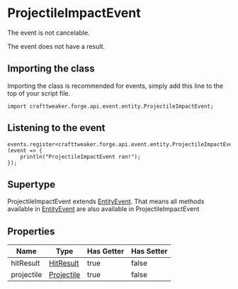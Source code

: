 # ProjectileImpactEvent

The event is not cancelable.

The event does not have a result.

## Importing the class

Importing the class is recommended for events, simply add this line to the top of your script file.
```zenscript
import crafttweaker.forge.api.event.entity.ProjectileImpactEvent;
```


## Listening to the event

```zenscript
events.register<crafttweaker.forge.api.event.entity.ProjectileImpactEvent>(event => {
    println("ProjectileImpactEvent ran!");
});
```


## Supertype

ProjectileImpactEvent extends [EntityEvent](/forge/api/event/entity/EntityEvent). That means all methods available in [EntityEvent](/forge/api/event/entity/EntityEvent) are also available in ProjectileImpactEvent

## Properties

|    Name    |                             Type                             | Has Getter | Has Setter |
|------------|--------------------------------------------------------------|------------|------------|
| hitResult  | [HitResult](/vanilla/api/util/HitResult)                     | true       | false      |
| projectile | [Projectile](/vanilla/api/entity/type/projectile/Projectile) | true       | false      |

